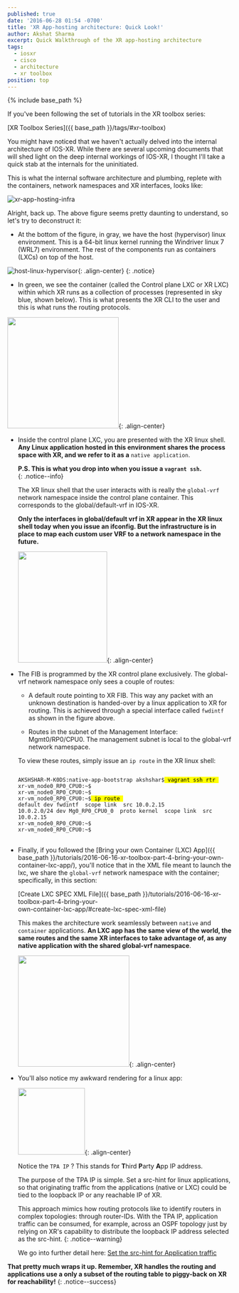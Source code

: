 ```yaml
---
published: true
date: '2016-06-28 01:54 -0700'
title: 'XR App-hosting architecture: Quick Look!'
author: Akshat Sharma
excerpt: Quick Walkthrough of the XR app-hosting architecture
tags:
  - iosxr
  - cisco
  - architecture
  - xr toolbox
position: top
---
```


{% include base_path %}  

If you've been following the set of tutorials in the XR toolbox series:  

>
[XR Toolbox Series]({{ base_path }}/tags/#xr-toolbox)
  
  
You might have noticed that we haven't actually delved into the internal architecture of IOS-XR. While there are several upcoming documents that will shed light on the deep internal workings of IOS-XR, I thought I'll take a  quick stab at the internals for the uninitiated.

This is what the internal software architecture and plumbing, replete with the containers, network namespaces and XR interfaces, looks like:  

![xr-app-hosting-infra](https://xrdocs.github.io/xrdocs-images/assets/images/xr-app-hosting-infra-basic.png)  

  
Alright, back up. The above figure seems pretty daunting to understand, so let's try to deconstruct it:  
  
*  At the bottom of the figure, in gray, we have the host (hypervisor) linux environment. This is a 64-bit linux kernel running the Windriver linux 7 (WRL7) environment. The rest of the components run as containers (LXCs) on top of the host.    

  ![host-linux-hypervisor](https://xrdocs.github.io/xrdocs-images/assets/images/host_linux_hypervisor.png){: .align-center}
{: .notice}

*  In green, we see the container (called the Control plane LXC or XR LXC) within which XR runs as a collection of processes (represented in sky blue, shown below). This is what presents the XR CLI to the user and this is what runs the routing protocols.  
  
  
  <img src="https://xrdocs.github.io/xrdocs-images/assets/images/xr-control-plane.png" width="250" height="250" />{: .align-center}

  
*  Inside the control plane LXC, you are presented with the XR linux shell. **Any Linux application hosted in this environment shares the process space with XR, and we refer to it as a** `native application`.  

   **P.S. This is what you drop into when you issue a `vagrant ssh`.**  
   {: .notice--info}  
   
   The XR linux shell that the user interacts with is really the `global-vrf` network namespace 
   inside the control plane container. This corresponds to the global/default-vrf in IOS-XR.  

   **Only the interfaces in global/default vrf in XR appear in the XR linux shell today when you 
   issue an ifconfig. But the infrastructure is in place to map each custom user VRF to a network 
   namespace in the future.**   
   
   <img src="https://xrdocs.github.io/xrdocs-images/assets/images/xr-global-vrf-ns.png" width="200" height="250" />{: .align-center}  



*  The FIB is programmed by the XR control plane exclusively. The global-vrf network namespace only sees a couple of routes:  
    *  A default route pointing to XR FIB. This way any packet with an unknown destination is handed-over by a linux application to XR for routing. This is achieved through a special interface called `fwdintf` as shown in the figure above.  
       
      
    *  Routes in the subnet of the Management Interface:  Mgmt0/RP0/CPU0. The management subnet is local to the global-vrf network namespace.

   To view these routes, simply issue an `ip route` in the XR linux shell:  
  
   <div class="highlighter-rouge">
   <pre class="highlight">
   <code>
   AKSHSHAR-M-K0DS:native-app-bootstrap akshshar$<mark> vagrant ssh rtr </mark>
   xr-vm_node0_RP0_CPU0:~$ 
   xr-vm_node0_RP0_CPU0:~$ 
   xr-vm_node0_RP0_CPU0:~$<mark> ip route </mark>
   default dev fwdintf  scope link  src 10.0.2.15 
   10.0.2.0/24 dev Mg0_RP0_CPU0_0  proto kernel  scope link  src 10.0.2.15 
   xr-vm_node0_RP0_CPU0:~$ 
   xr-vm_node0_RP0_CPU0:~$ 
   </code>
   </pre>
   </div>  
   
*  Finally, if you followed the [Bring your own Container (LXC) App]({{ base_path }}/tutorials/2016-06-16-xr-toolbox-part-4-bring-your-own-container-lxc-app/), you'll notice that in the XML file meant to launch the lxc, we share the `global-vrf` network namespace with the container; specifically, in this section:  

   
   [Create LXC SPEC XML File]({{ base_path }}/tutorials/2016-06-16-xr-toolbox-part-4-bring-your-   
   own-container-lxc-app/#create-lxc-spec-xml-file) 

   This makes the architecture work seamlessly between `native` and `container` applications. **An 
   LXC app has the same view of the world, the same routes and the same XR interfaces to take 
   advantage of, as any native application with the shared global-vrf namespace**.  

   <img src="https://xrdocs.github.io/xrdocs-images/assets/images/xr-global-vrf-lxc.png" width="250" height="250" />{: .align-center}  

*  You'll also notice my awkward rendering for a linux app:  

   <img src="https://xrdocs.github.io/xrdocs-images/assets/images/linux-app-tpa.png" width="150" height="150" />{: .align-center}  

   Notice the `TPA IP` ? This stands for **T**hird **P**arty **A**pp IP address.  
  
   The purpose of the TPA IP is simple. Set a src-hint for linux applications, so that originating 
   traffic from the applications (native or LXC) could be tied to the loopback IP or any reachable 
   IP of XR.   
  
   This approach mimics how routing protocols like to identify routers in complex topologies: 
   through router-IDs. With the TPA IP, application traffic can be consumed, for example, across 
   an OSPF topology just by relying on XR's capability to distribute the loopback IP address 
   selected as the src-hint.
   {: .notice--warning}  
  
   We go into further detail here: 
   [Set the src-hint for Application traffic](https://xrdocs.github.io/application-hosting/tutorials/2016-06-16-xr-toolbox-part-4-bring-your-own-container-lxc-app/#set-the-src-hint-for-application-traffic)

**That pretty much wraps it up. Remember, XR handles the routing and applications use a only a subset of the routing table to piggy-back on XR for reachability!**
{: .notice--success}
